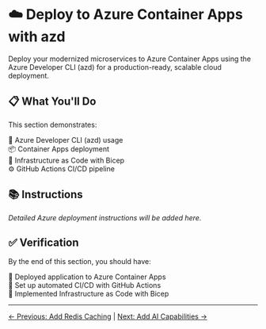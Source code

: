 # ☁️ Deploy to Azure Container Apps with azd

Deploy your modernized microservices to Azure Container Apps using the Azure Developer CLI (azd) for a production-ready, scalable cloud deployment.

## 📋 What You'll Do

This section demonstrates:

🚀 Azure Developer CLI (azd) usage  
📦 Container Apps deployment  
🔧 Infrastructure as Code with Bicep  
⚙️ GitHub Actions CI/CD pipeline  

## 📚 Instructions

*Detailed Azure deployment instructions will be added here.*

## ✅ Verification

By the end of this section, you should have:

🔹 Deployed application to Azure Container Apps  
🔹 Set up automated CI/CD with GitHub Actions  
🔹 Implemented Infrastructure as Code with Bicep  

---
[← Previous: Add Redis Caching](../6-add-redis-caching/README.md) | [Next: Add AI Capabilities →](../8-add-ai-capabilities/README.md)